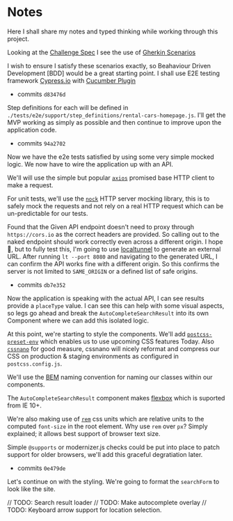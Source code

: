 # Notes

Here I shall share my notes and typed thinking while working through this project.

Looking at the [Challenge Spec](./CHALLENGE.pdf) I see the use of [Gherkin Scenarios](https://docs.cucumber.io/gherkin/reference/)

I wish to ensure I satisfy these scenarios exactly, so Beahaviour Driven Development [BDD] would be a great starting point.
I shall use E2E testing framework [Cypress.io](https://www.cypress.io/) with [Cucumber Plugin](https://github.com/TheBrainFamily/cypress-cucumber-preprocessor)

- commits `d83476d`

Step definitions for each will be defined in `./tests/e2e/support/step_definitions/rental-cars-homepage.js`.
I'll get the MVP working as simply as possible and then continue to improve upon the application code.

- commits `94a2702`

Now we have the e2e tests satisfied by using some very simple mocked logic.
We now have to wire the application up with an API.

We'll will use the simple but popular [`axios`](https://github.com/axios/axios) promised base HTTP client to make a request.

For unit tests, we'll use the [`nock`](https://github.com/nock/nock) HTTP server mocking library, this is to safely mock the requests and not rely on a real HTTP request which can be un-predictable for our tests.

Found that the Given API endpoint doesn't need to proxy through `https://cors.io` as the correct headers are provided.  So calling out to the naked endpoint should work correctly even across a different origin.
I hope 🤔,  but to fully test this, I'm going to use [localtunnel](https://localtunnel.github.io/www/) to generate an external URL.
After running `lt --port 8080` and navigating to the generated URL, I can confirm the API works fine with a different origin.  So this confirms the server is not limited to `SAME_ORIGIN` or a defined list of safe origins.

- commits `db7e352`

Now the application is speaking with the actual API, I can see results provide a `placeType` value.  I can see this can help with some visual aspects, so legs go ahead and break the `AutoCompleteSearchResult` into its own Component where we can add this isolated logic.

At this point, we're starting to style the components.  We'll add [`postcss-preset-env`](https://preset-env.cssdb.org/) which enables us to use upcoming CSS features Today. Also [`cssnano`](https://cssnano.co/) for good measure, cssnano will nicely reformat and compress our CSS on production & staging environments as configured in `postcss.config.js`.

We'll use the [BEM](http://getbem.com/) naming convention for naming our classes within our components.

The `AutoCompleteSearchResult` component makes [flexbox](https://caniuse.com/#feat=flexbox) which is suported from IE 10+.

We're also making use of [`rem`](https://www.w3.org/TR/css3-values/#font-relative-lengths) css units which are relative units to the computed `font-size` in the root element.
Why use `rem` over `px`? Simply explained; it allows best support of browser text size.

Simple `@supports` or modernizer.js checks could be put into place to patch support for older browsers, we'll add this graceful degratiation later.

- commits `0e479de`

Let's continue on with the styling.  We're going to format the `searchForm` to look like the site.

// TODO: Search result loader
// TODO: Make autocomplete overlay
// TODO: Keyboard arrow support for location selection.

